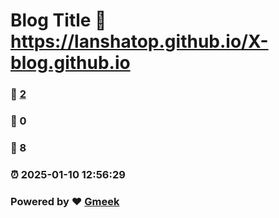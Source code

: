# Blog Title :link: https://lanshatop.github.io/X-blog.github.io 
### :page_facing_up: [2](https://lanshatop.github.io/X-blog.github.io/tag.html) 
### :speech_balloon: 0 
### :hibiscus: 8 
### :alarm_clock: 2025-01-10 12:56:29 
### Powered by :heart: [Gmeek](https://github.com/Meekdai/Gmeek)
